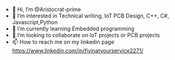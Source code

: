 - 👋 Hi, I’m @Aristocrat-prime
- 👀 I’m interested in Technical writing, IoT PCB Design, C++, C#, Javascript,Python
- 🌱 I’m currently learning Embedded programming
- 💞️ I’m looking to collaborate on IoT projects or PCB projects 
- 📫 How to reach me on my linkedin page https://www.linkedin.com/in/fiyinatyourservice2271/

<!---
Aristocrat-prime/Aristocrat-prime is a ✨ special ✨ repository because its `README.md` (this file) appears on your GitHub profile.
You can click the Preview link to take a look at your changes.
--->
